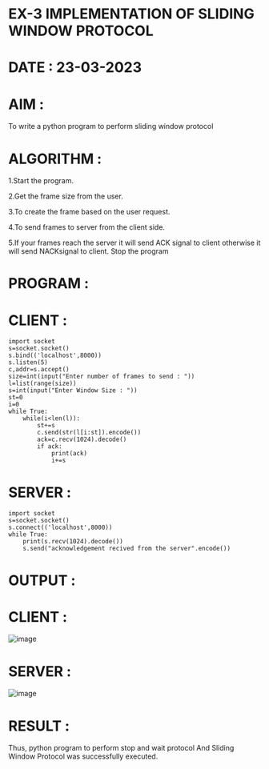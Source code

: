 # EX-3 IMPLEMENTATION OF SLIDING WINDOW PROTOCOL
# DATE : 23-03-2023
# AIM :
To write a python program to perform sliding window protocol

# ALGORITHM :
1.Start the program.

2.Get the frame size from the user.

3.To create the frame based on the user request.

4.To send frames to server from the client side.

5.If your frames reach the server it will send ACK signal to client otherwise it will send NACKsignal to client. Stop the program

# PROGRAM :
# CLIENT :
```
import socket
s=socket.socket()
s.bind(('localhost',8000))
s.listen(5)
c,addr=s.accept()
size=int(input("Enter number of frames to send : "))
l=list(range(size))
s=int(input("Enter Window Size : "))
st=0
i=0
while True:
    while(i<len(l)):
        st+=s
        c.send(str(l[i:st]).encode())
        ack=c.recv(1024).decode()
        if ack:
            print(ack)
            i+=s
```            
# SERVER :
```
import socket
s=socket.socket()
s.connect(('localhost',8000))
while True:
    print(s.recv(1024).decode())
    s.send("acknowledgement recived from the server".encode())
```
# OUTPUT :
# CLIENT :
![image](https://github.com/MohammedMuzammil13/EX-3/assets/119291664/df4ab894-43fb-4333-a3be-bfc71121a116)

# SERVER : 
![image](https://github.com/MohammedMuzammil13/EX-3/assets/119291664/9734ba67-ef11-4078-82f6-e78a4ff4165a)
# RESULT :
Thus, python program to perform stop and wait protocol And Sliding Window Protocol was successfully executed.
